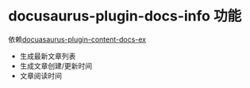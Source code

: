# docusaurus-plugin-docs-info 功能

依赖[docuasaurus-plugin-content-docs-ex](../docusaurus-plugin-content-docs-ex)

- 生成最新文章列表
- 生成文章创建/更新时间
- 文章阅读时间

